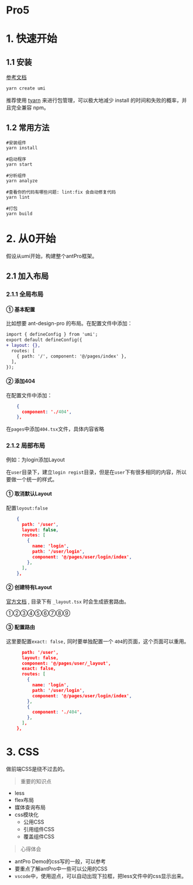 # Pro5 



# 1. 快速开始



## 1.1 安装

[参考文档](https://beta-pro.ant.design/docs/getting-started-cn)

```cmd
yarn create umi
```

推荐使用 [tyarn](https://www.npmjs.com/package/tyarn) 来进行包管理，可以极大地减少 install 的时间和失败的概率，并且完全兼容 npm。



## 1.2 常用方法



```shell
#安装组件
yarn install

#启动程序
yarn start

#分析组件
yarn analyze

#查看你的代码有哪些问题: lint:fix 会自动修复代码
yarn lint 

#打包
yarn build
```



# 2. 从0开始

假设从umi开始，构建整个antPro框架。



## 2.1 加入布局



### 2.1.1 全局布局

#### ① 基本配置

比如想要 ant-design-pro 的布局。在配置文件中添加：

```diff
import { defineConfig } from 'umi';
export default defineConfig({
+ layout: {},
  routes: [
    { path: '/', component: '@/pages/index' },
  ],
});
```



#### ② 添加404

在配置文件中添加：

```json
    {
      component: './404',
    },
```

在`pages`中添加`404.tsx`文件，具体内容省略





### 2.1.2 局部布局

例如：为login添加Layout

在`user`目录下，建立`login regist`目录，但是在`user`下有很多相同的内容，所以要做一个统一的样式。



#### ① 取消默认Layout

配置`loyout:false`

```json
    {
      path: '/user',
      layout: false,
      routes: [
        {
          name: 'login',
          path: '/user/login',
          component: '@/pages/user/login/index',
        },
      ],
    },
```



#### ②  创建特有Layout

[官方文档]([https://umijs.org/zh-CN/docs/convention-routing#%E5%8A%A8%E6%80%81%E8%B7%AF%E7%94%B1](https://umijs.org/zh-CN/docs/convention-routing#动态路由)) , 目录下有 `_layout.tsx` 时会生成嵌套路由。



①②③④⑤⑥⑦⑧⑨

#### ③ 配置路由

这里要配置`exact: false,`  同时要单独配置一个 `404`的页面，这个页面可以重用。

```json
      path: '/user',
      layout: false,
      component: '@/pages/user/_layout',
      exact: false,
      routes: [
        {
          name: 'login',
          path: '/user/login',
          component: '@/pages/user/login/index',
        },
        {
          component: './404',
        },
      ],
    },
```



# 3. CSS

做前端CSS是绕不过去的。

> 重要的知识点

* less
* flex布局
* 媒体查询布局
* css模块化
  * 公用CSS
  * 引用组件CSS
  * 覆盖组件CSS

> 心得体会

* antPro Demo的css写的一般，可以参考
* 要重点了解antPro中一些可以公用的CSS
* `vscode`中，使用逗点，可以自动出现下拉框，把less文件中的css显示出来。

